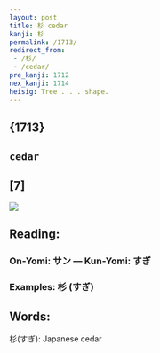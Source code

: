 ```yaml
---
layout: post
title: 杉 cedar
kanji: 杉
permalink: /1713/
redirect_from:
 - /杉/
 - /cedar/
pre_kanji: 1712
nex_kanji: 1714
heisig: Tree . . . shape.
---
```


## {1713}

## `cedar`

## [7]

<div class="stroke"><img src="E69D89.png" /></div>

## Reading:

### On-Yomi: サン &mdash; Kun-Yomi: すぎ

### Examples: 杉 (すぎ)

## Words:

杉(すぎ): Japanese cedar
